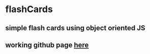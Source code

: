 # flashCards
## simple flash cards using object oriented JS
## working github page [here](https://ktmdeveloper.github.io/flashCards/index.html)

